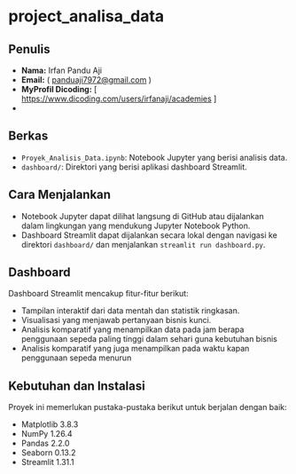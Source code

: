 # project_analisa_data

## Penulis
- **Nama:** Irfan Pandu Aji
- **Email:** ( panduaji7972@gmail.com )
- **MyProfil Dicoding:** [ https://www.dicoding.com/users/irfanaji/academies ]
- 
## Berkas
- `Proyek_Analisis_Data.ipynb`: Notebook Jupyter yang berisi analisis data.
- `dashboard/`: Direktori yang berisi aplikasi dashboard Streamlit.

## Cara Menjalankan
- Notebook Jupyter dapat dilihat langsung di GitHub atau dijalankan dalam lingkungan yang mendukung Jupyter Notebook Python.
- Dashboard Streamlit dapat dijalankan secara lokal dengan navigasi ke direktori `dashboard/` dan menjalankan `streamlit run dashboard.py`.

## Dashboard
Dashboard Streamlit mencakup fitur-fitur berikut:
- Tampilan interaktif dari data mentah dan statistik ringkasan.
- Visualisasi yang menjawab pertanyaan bisnis kunci.
- Analisis komparatif yang menampilkan data pada jam berapa penggunaan sepeda paling tinggi dalam sehari guna kebutuhan bisnis
- Analisis komparatif yang juga menampilkan pada waktu kapan penggunaan sepeda menurun

## Kebutuhan dan Instalasi

Proyek ini memerlukan pustaka-pustaka berikut untuk berjalan dengan baik:

- Matplotlib 3.8.3
- NumPy 1.26.4
- Pandas 2.2.0
- Seaborn 0.13.2
- Streamlit 1.31.1

